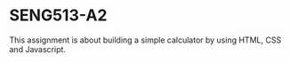 # SENG513-A2
This assignment is about building a simple calculator by using HTML, CSS and Javascript.
